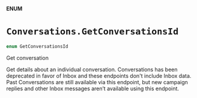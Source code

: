 **ENUM**

# `Conversations.GetConversationsId`

```swift
enum GetConversationsId
```

Get conversation

Get details about an individual conversation. Conversations has been deprecated in favor of Inbox and these endpoints don't include Inbox data. Past Conversations are still available via this endpoint, but new campaign replies and other Inbox messages aren’t available using this endpoint.
